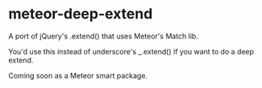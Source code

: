 meteor-deep-extend
==================

A port of jQuery's .extend() that uses Meteor's Match lib.

You'd use this instead of underscore's _.extend() if you want to do a deep extend.

Coming soon as a Meteor smart package.
